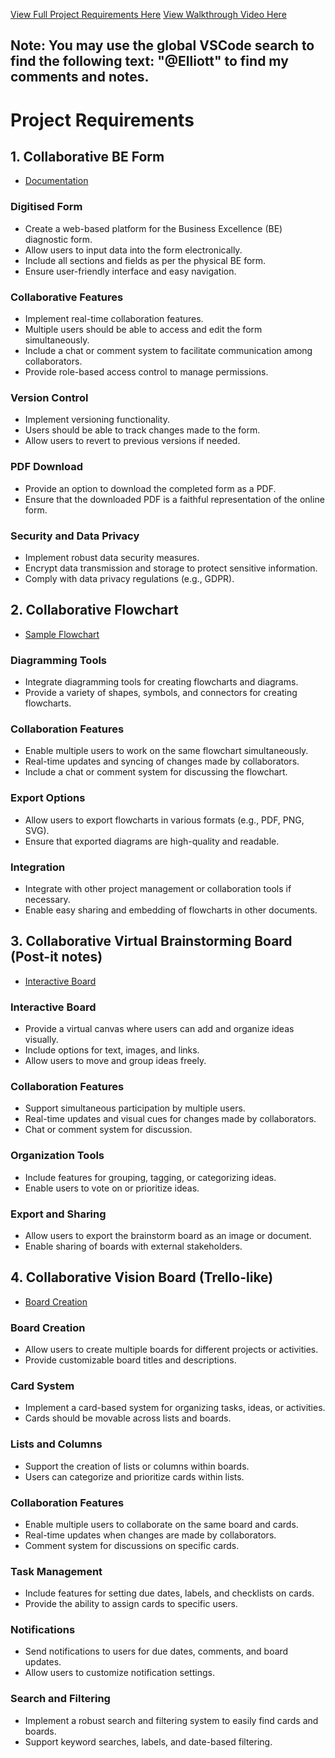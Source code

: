 [View Full Project Requirements Here](https://docs.google.com/document/d/1wSQQMF8SR2xensW0XbYvlvkEUqDIgUquJ-wEcwjDwQ8/edit?usp=sharing)
[View Walkthrough Video Here](https://youtu.be/Wj5OeDM30Jo)

## Note: You may use the global VSCode search to find the following text: "@Elliott" to find my comments and notes.

# Project Requirements

## 1. Collaborative BE Form

- [Documentation](https://jsonforms.io/docs/integrations/react#uischema)

### Digitised Form

- Create a web-based platform for the Business Excellence (BE) diagnostic form.
- Allow users to input data into the form electronically.
- Include all sections and fields as per the physical BE form.
- Ensure user-friendly interface and easy navigation.

### Collaborative Features

- Implement real-time collaboration features.
- Multiple users should be able to access and edit the form simultaneously.
- Include a chat or comment system to facilitate communication among collaborators.
- Provide role-based access control to manage permissions.

### Version Control

- Implement versioning functionality.
- Users should be able to track changes made to the form.
- Allow users to revert to previous versions if needed.

### PDF Download

- Provide an option to download the completed form as a PDF.
- Ensure that the downloaded PDF is a faithful representation of the online form.

### Security and Data Privacy

- Implement robust data security measures.
- Encrypt data transmission and storage to protect sensitive information.
- Comply with data privacy regulations (e.g., GDPR).

## 2. Collaborative Flowchart

- [Sample Flowchart](https://gojs.net/latest/samples/flowchart.html)

### Diagramming Tools

- Integrate diagramming tools for creating flowcharts and diagrams.
- Provide a variety of shapes, symbols, and connectors for creating flowcharts.

### Collaboration Features

- Enable multiple users to work on the same flowchart simultaneously.
- Real-time updates and syncing of changes made by collaborators.
- Include a chat or comment system for discussing the flowchart.

### Export Options

- Allow users to export flowcharts in various formats (e.g., PDF, PNG, SVG).
- Ensure that exported diagrams are high-quality and readable.

### Integration

- Integrate with other project management or collaboration tools if necessary.
- Enable easy sharing and embedding of flowcharts in other documents.

## 3. Collaborative Virtual Brainstorming Board (Post-it notes)

- [Interactive Board](https://gojs.net/latest/samples/regrouping.html)

### Interactive Board

- Provide a virtual canvas where users can add and organize ideas visually.
- Include options for text, images, and links.
- Allow users to move and group ideas freely.

### Collaboration Features

- Support simultaneous participation by multiple users.
- Real-time updates and visual cues for changes made by collaborators.
- Chat or comment system for discussion.

### Organization Tools

- Include features for grouping, tagging, or categorizing ideas.
- Enable users to vote on or prioritize ideas.

### Export and Sharing

- Allow users to export the brainstorm board as an image or document.
- Enable sharing of boards with external stakeholders.

## 4. Collaborative Vision Board (Trello-like)

- [Board Creation](https://gojs.net/latest/samples/kanban.html)

### Board Creation

- Allow users to create multiple boards for different projects or activities.
- Provide customizable board titles and descriptions.

### Card System

- Implement a card-based system for organizing tasks, ideas, or activities.
- Cards should be movable across lists and boards.

### Lists and Columns

- Support the creation of lists or columns within boards.
- Users can categorize and prioritize cards within lists.

### Collaboration Features

- Enable multiple users to collaborate on the same board and cards.
- Real-time updates when changes are made by collaborators.
- Comment system for discussions on specific cards.

### Task Management

- Include features for setting due dates, labels, and checklists on cards.
- Provide the ability to assign cards to specific users.

### Notifications

- Send notifications to users for due dates, comments, and board updates.
- Allow users to customize notification settings.

### Search and Filtering

- Implement a robust search and filtering system to easily find cards and boards.
- Support keyword searches, labels, and date-based filtering.
